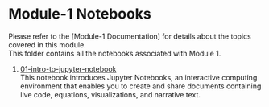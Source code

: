 
# Module-1 Notebooks

Please refer to the [Module-1 Documentation] for details about the topics covered in this module.  
This folder contains all the notebooks associated with Module 1.

1. [01-intro-to-jupyter-notebook](/notebooks/module-1/01-intro-to-jupyter-notebook.ipynb)  
   This notebook introduces Jupyter Notebooks, an interactive computing environment that enables you to create and share documents containing live code, equations, visualizations, and narrative text.